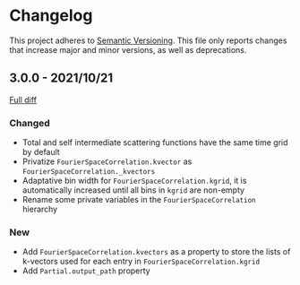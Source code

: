 # Changelog

This project adheres to [Semantic Versioning](https://semver.org/spec/v2.0.0.html). This file only reports changes that increase major and minor versions, as well as deprecations.

## 3.0.0 - 2021/10/21

[Full diff](https://framagit.org/atooms/postprocessing/-/compare/2.7.2...3.0.0)

### Changed
- Total and self intermediate scattering functions have the same time grid by default
- Privatize `FourierSpaceCorrelation.kvector` as `FourierSpaceCorrelation._kvectors`
- Adaptative bin width for `FourierSpaceCorrelation.kgrid`, it is automatically increased until all bins in `kgrid` are non-empty
- Rename some private variables in the `FourierSpaceCorrelation` hierarchy

### New
- Add `FourierSpaceCorrelation.kvectors` as a property to store the lists of k-vectors used for each entry in `FourierSpaceCorrelation.kgrid`
- Add `Partial.output_path` property



